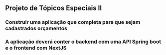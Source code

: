 ## Projeto de Tópicos Especiais II

### Construir uma aplicação que completa para que sejam cadastrados orçamentos
### A aplicação deverá conter o backend com uma API Spring boot e o frontend com NextJS